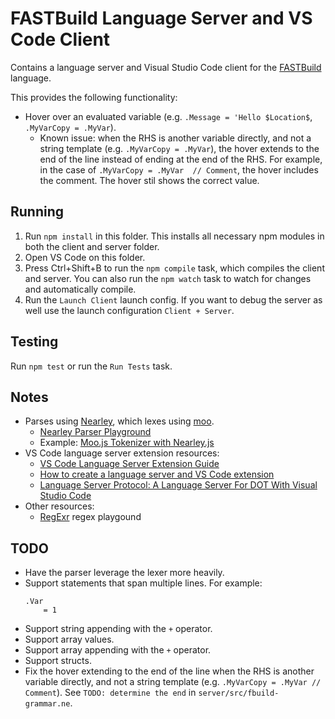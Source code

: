 # FASTBuild Language Server and VS Code Client

Contains a language server and Visual Studio Code client for the [FASTBuild](https://www.fastbuild.org/) language.

This provides the following functionality:
* Hover over an evaluated variable (e.g. `.Message = 'Hello $Location$`, `.MyVarCopy = .MyVar`).
    * Known issue: when the RHS is another variable directly, and not a string template (e.g. `.MyVarCopy = .MyVar`), the hover extends to the end of the line instead of ending at the end of the RHS. For example, in the case of `.MyVarCopy = .MyVar  // Comment`, the hover includes the comment. The hover stil shows the correct value.

## Running

1. Run `npm install` in this folder. This installs all necessary npm modules in both the client and server folder.
2. Open VS Code on this folder.
3. Press Ctrl+Shift+B to run the `npm compile` task, which compiles the client and server. You can also run the `npm watch` task to watch for changes and automatically compile.
4. Run the `Launch Client` launch config. If you want to debug the server as well use the launch configuration `Client + Server`.

## Testing

Run `npm test` or run the `Run Tests` task.

## Notes

* Parses using [Nearley](https://nearley.js.org/), which lexes using [moo](https://github.com/no-context/moo).
    * [Nearley Parser Playground](https://omrelli.ug/nearley-playground/)
	* Example: [Moo.js Tokenizer with Nearley.js](https://www.youtube.com/watch?v=GP91_duEmk8)
* VS Code language server extension resources:
    * [VS Code Language Server Extension Guide](https://code.visualstudio.com/api/language-extensions/language-server-extension-guide)
	* [How to create a language server and VS Code extension](https://github.com/donaldpipowitch/how-to-create-a-language-server-and-vscode-extension)
	* [Language Server Protocol: A Language Server For DOT With Visual Studio Code](https://tomassetti.me/language-server-dot-visual-studio/)
* Other resources:
    * [RegExr](https://regexr.com/) regex playgound

## TODO

* Have the parser leverage the lexer more heavily.
* Support statements that span multiple lines. For example:
    ```
    .Var
        = 1
    ```
* Support string appending with the `+` operator.
* Support array values.
* Support array appending with the `+` operator.
* Support structs.
* Fix the hover extending to the end of the line when the RHS is another variable directly, and not a string template (e.g. `.MyVarCopy = .MyVar // Comment`). See `TODO: determine the end` in `server/src/fbuild-grammar.ne`.